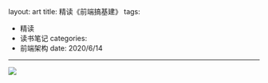 layout: art
title: 精读《前端搞基建》
tags: 
- 精读
- 读书笔记
categories: 
- 前端架构
date: 2020/6/14
---

![](https://lingyu-blog.oss-cn-hangzhou.aliyuncs.com/img/%E5%9F%BA%E5%BB%BA.png)